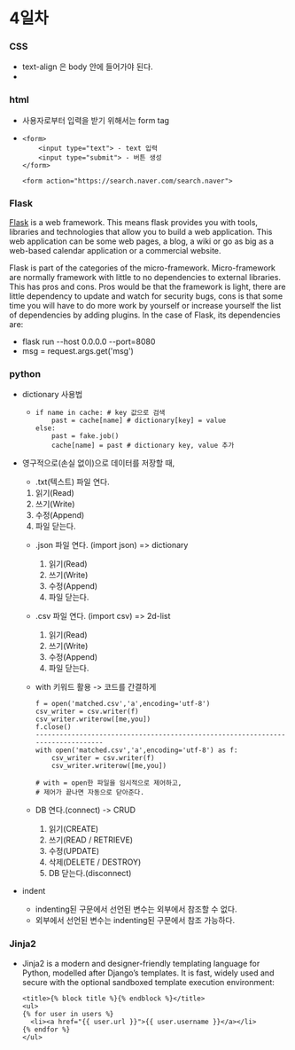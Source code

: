 # 4일차

### CSS

* text-align 은 body 안에 들어가야 된다.
* 

### html

* 사용자로부터 입력을 받기 위해서는 form tag

*     <form>
          <input type="text"> - text 입력
          <input type="submit"> - 버튼 생성
      </form>
      
      <form action="https://search.naver.com/search.naver">

### Flask

[Flask](http://flask.pocoo.org/) is a web framework. This means flask provides you with tools, libraries and technologies that allow you to build a web application. This web application can be some web pages, a blog, a wiki or go as big as a web-based calendar application or a commercial website.

Flask is part of the categories of the micro-framework. Micro-framework are normally framework with little to no dependencies to external libraries. This has pros and cons. Pros would be that the framework is light, there are little dependency to update and watch for security bugs, cons is that some time you will have to do more work by yourself or increase yourself the list of dependencies by adding plugins. In the case of Flask, its dependencies are:

* flask run --host 0.0.0.0 --port=8080
* msg = request.args.get('msg')

### python

* dictionary 사용법

  *     if name in cache: # key 값으로 검색
            past = cache[name] # dictionary[key] = value
        else:
            past = fake.job()
            cache[name] = past # dictionary key, value 추가

* 영구적으로(손실 없이)으로 데이터를 저장할 때, 

  *  .txt(텍스트) 파일 연다.
    1. 읽기(Read)
    2. 쓰기(Write)
    3. 수정(Append)
    4.  파일 닫는다.
  * .json 파일 연다. (import json) => dictionary 
    1. 읽기(Read)
    2. 쓰기(Write)
    3. 수정(Append)
    4.  파일 닫는다.

  * .csv 파일 연다. (import csv) => 2d-list

    1. 읽기(Read)
    2. 쓰기(Write)
    3. 수정(Append)
    4. 파일 닫는다.

  * with 키워드 활용 -> 코드를 간결하게

        f = open('matched.csv','a',encoding='utf-8')
        csv_writer = csv.writer(f)
        csv_writer.writerow([me,you])
        f.close()
        --------------------------------------------------------------------------------
        with open('matched.csv','a',encoding='utf-8') as f:
            csv_writer = csv.writer(f)
            csv_writer.writerow([me,you])
        
        # with = open한 파일을 임시적으로 제어하고,
        # 제어가 끝나면 자동으로 닫아준다.

  * DB 연다.(connect) -> CRUD

    1. 읽기(CREATE)
    2. 쓰기(READ / RETRIEVE)
    3. 수정(UPDATE)
    4. 삭제(DELETE / DESTROY)
    5. DB 닫는다.(disconnect)

* indent

  * indenting된 구문에서 선언된 변수는 외부에서 참조할 수 없다.
  * 외부에서 선언된 변수는 indenting된 구문에서 참조 가능하다.

### Jinja2

* Jinja2 is a modern and designer-friendly templating language for Python, modelled after Django’s templates.  It is fast, widely used and secure with the optional sandboxed template execution environment:

  ```
  <title>{% block title %}{% endblock %}</title>
  <ul>
  {% for user in users %}
    <li><a href="{{ user.url }}">{{ user.username }}</a></li>
  {% endfor %}
  </ul>
  ```